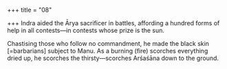 +++
title = "08"

+++
Indra aided the Ārya sacrificer in battles, affording a hundred forms of  help in all contests—in contests whose prize is the sun.

Chastising those who follow no commandment, he made the black skin  [=barbarians] subject to Manu.
As a burning (fire) scorches everything dried up, he scorches the
thirsty—scorches Arśaśāna down to the ground.